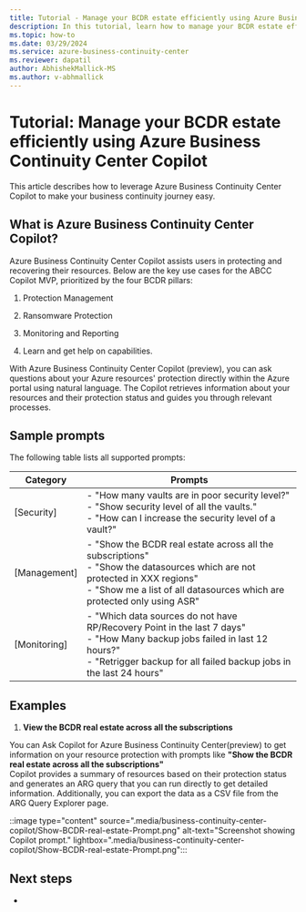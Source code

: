 ```yaml
---
title: Tutorial - Manage your BCDR estate efficiently using Azure Business Continuity Center Copilot
description: In this tutorial, learn how to manage your BCDR estate efficiently using Azure Business Continuity Center Copilot
ms.topic: how-to
ms.date: 03/29/2024
ms.service: azure-business-continuity-center
ms.reviewer: dapatil
author: AbhishekMallick-MS
ms.author: v-abhmallick
---
```


# Tutorial: Manage your BCDR estate efficiently using Azure Business Continuity Center Copilot

This article describes how to leverage Azure Business Continuity Center Copilot to make your business continuity journey easy.  

## What is Azure Business Continuity Center Copilot? 
Azure Business Continuity Center Copilot assists users in protecting and recovering their resources. Below are the key use cases for the ABCC Copilot MVP, prioritized by the four BCDR pillars: 

1. Protection Management 

1. Ransomware Protection 

1. Monitoring and Reporting 

1. Learn and get help on capabilities.

With Azure Business Continuity Center Copilot (preview), you can ask questions about your Azure resources' protection directly within the Azure portal using natural language. The Copilot retrieves information about your resources and their protection status and guides you through relevant processes. 

## Sample prompts 

The following table lists all supported prompts:

| Category | Prompts |
| --- | --- |
| [Security] | - "How many vaults are in poor security level?" <br> - "Show security level of all the vaults." <br> - "How can I increase the security level of a vault?"  |
| [Management] | - "Show the BCDR real estate across all the subscriptions" <br> - "Show the datasources which are not protected in XXX regions" <br> - "Show me a list of all datasources which are protected only using ASR"  <br> |
| [Monitoring] | - "Which data sources do not have RP/Recovery Point in the last 7 days" <br> - "How Many backup jobs failed in last 12 hours?" <br> - "Retrigger backup for all failed backup jobs in the last 24 hours" 


## Examples 

1. **View the BCDR real estate across all the subscriptions** <br>

You can Ask Copilot for Azure Business Continuity Center(preview) to get information on your resource protection with prompts like **"Show the BCDR real estate across all the subscriptions"** <br>
Copilot provides a summary of resources based on their protection status and generates an ARG query that you can run directly to get detailed information. Additionally, you can export the data as a CSV file from the ARG Query Explorer page. 

::image type="content" source=".media/business-continuity-center-copilot/Show-BCDR-real-estate-Prompt.png" alt-text="Screenshot showing Copilot prompt." lightbox=".media/business-continuity-center-copilot/Show-BCDR-real-estate-Prompt.png":::

## Next steps

- []()
